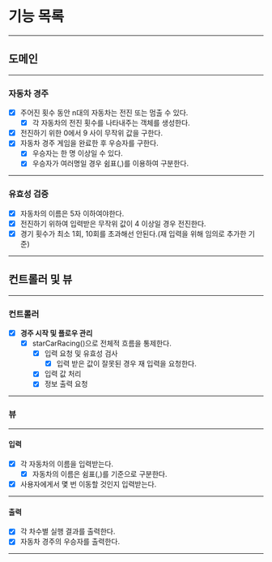 # 기능 목록

---

## 도메인

---

### 자동차 경주

- [x] 주어진 횟수 동안 n대의 자동차는 전진 또는 멈출 수 있다.
  - [x] 각 자동차의 전진 횟수를 나타내주는 객체를 생성한다.
- [x] 전진하기 위한 0에서 9 사이 무작위 값을 구한다.
- [x] 자동차 경주 게임을 완료한 후 우승자를 구한다.
  - [x] 우승자는 한 명 이상일 수 있다.
  - [x] 우승자가 여러명일 경우 쉼표(,)를 이용하여 구분한다.

---

### 유효성 검증

- [x] 자동차의 이름은 5자 이하여야한다.
- [x] 전진하기 위하여 입력받은 무작위 값이 4 이상일 경우 전진한다.
- [x] 경기 횟수가 최소 1회, 10회를 초과해선 안된다.(재 입력을 위해 임의로 추가한 기준)

---

## 컨트롤러 및 뷰

---

### 컨트롤러

- [x] **경주 시작 및 플로우 관리**
  - [x] starCarRacing()으로 전체적 흐름을 통제한다.
    - [x] 입력 요청 및 유효성 검사
      - [x] 입력 받은 값이 잘못된 경우 재 입력을 요청한다.
    - [x] 입력 값 처리
    - [x] 정보 출력 요청

---

### 뷰

---

#### 입력

- [x] 각 자동차의 이름을 입력받는다.
  - [x] 자동차의 이름은 쉼표(,)를 기준으로 구분한다.
- [x] 사용자에게서 몇 번 이동할 것인지 입력받는다.

---

#### 출력

- [x] 각 차수별 실행 결과를 출력한다.
- [x] 자동차 경주의 우승자를 출력한다.

---
